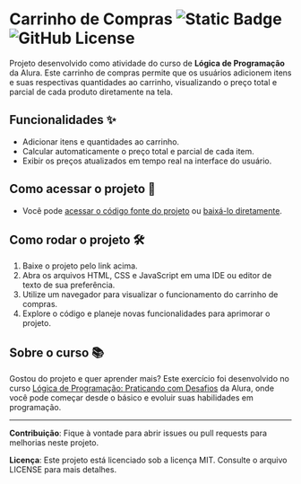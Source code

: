 # Carrinho de Compras ![Static Badge](https://img.shields.io/badge/Alura-darkblue) ![GitHub License](https://img.shields.io/github/license/felphisss/carrinho-compras)

Projeto desenvolvido como atividade do curso de **Lógica de Programação** da Alura. Este carrinho de compras permite que os usuários adicionem itens e suas respectivas quantidades ao carrinho, visualizando o preço total e parcial de cada produto diretamente na tela.

## Funcionalidades ✨
- Adicionar itens e quantidades ao carrinho.
- Calcular automaticamente o preço total e parcial de cada item.
- Exibir os preços atualizados em tempo real na interface do usuário.

## Como acessar o projeto 📁
- Você pode [acessar o código fonte do projeto](https://github.com/felphisss/carrinho-compras/tree/master) ou [baixá-lo diretamente](https://github.com/felphisss/carrinho-compras/archive/refs/heads/master.zip).

## Como rodar o projeto 🛠️
1. Baixe o projeto pelo link acima.
2. Abra os arquivos HTML, CSS e JavaScript em uma IDE ou editor de texto de sua preferência.
3. Utilize um navegador para visualizar o funcionamento do carrinho de compras.
4. Explore o código e planeje novas funcionalidades para aprimorar o projeto.

## Sobre o curso 📚
Gostou do projeto e quer aprender mais? Este exercício foi desenvolvido no curso [Lógica de Programação: Praticando com Desafios](https://cursos.alura.com.br/course/logica-programacao-praticando-desafios) da Alura, onde você pode começar desde o básico e evoluir suas habilidades em programação.

---

**Contribuição**: Fique à vontade para abrir issues ou pull requests para melhorias neste projeto.  

**Licença**: Este projeto está licenciado sob a licença MIT. Consulte o arquivo LICENSE para mais detalhes.

